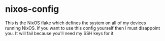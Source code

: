 # nixos-config

This is the NixOS flake which defines the system on all of my devices running NixOS. If you want to use this config yourself then I must disappoint you. It will fail because you'll need my SSH keys for it